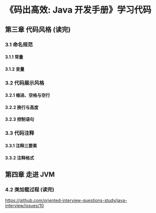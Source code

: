 # 《码出高效: Java 开发手册》学习代码

## 第三章 代码风格 (读完)

### 3.1 命名规范

#### 3.1.1 常量

#### 3.1.2 变量

### 3.2 代码展示风格

#### 3.2.1 缩进、空格与空行

#### 3.2.2 换行与高度

#### 3.2.3 控制语句

### 3.3 代码注释

#### 3.3.1 注释三要素

#### 3.3.2 注释格式

## 第四章 走进 JVM

### 4.2 类加载过程 (读完)

https://github.com/oriented-interview-questions-study/java-interview/issues/10
